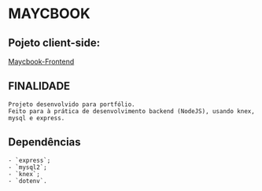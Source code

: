 # MAYCBOOK

## Pojeto client-side:
[Maycbook-Frontend](https://github.com/Maycon-PE/Maycbook-Frontend "Repositório")

## FINALIDADE
	Projeto desenvolvido para portfólio.
	Feito para à prática de desenvolvimento backend (NodeJS), usando knex, mysql e express.

## Dependências
	- `express`;
	- `mysql2`;
	- `knex`;
	- `dotenv`.
	
